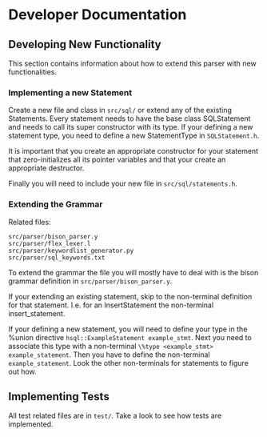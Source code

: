 Developer Documentation
=======================

## Developing New Functionality

This section contains information about how to extend this parser with new functionalities.


### Implementing a new Statement

Create a new file and class in `src/sql/` or extend any of the existing Statements. Every statement needs to have the base class SQLStatement and needs to call its super constructor with its type. If your defining a new statement type, you need to define a new StatementType in `SQLStatement.h`.

It is important that you create an appropriate constructor for your statement that zero-initializes all its pointer variables and that your create an appropriate destructor.

Finally you will need to include your new file in `src/sql/statements.h`.


### Extending the Grammar

Related files:
```
src/parser/bison_parser.y
src/parser/flex_lexer.l
src/parser/keywordlist_generator.py
src/parser/sql_keywords.txt
```

To extend the grammar the file you will mostly have to deal with is the bison grammar definition in `src/parser/bison_parser.y`.

If your extending an existing statement, skip to the non-terminal definition for that statement. I.e. for an InsertStatement the non-terminal insert_statement.

If your defining a new statement, you will need to define your type in the \%union directive `hsql::ExampleStatement example_stmt`. Next you need to associate this type with a non-terminal `\%type <example_stmt> example_statement`. Then you have to define the non-terminal `example_statement`. Look the other non-terminals for statements to figure out how.



## Implementing Tests

All test related files are in `test/`. Take a look to see how tests are implemented.


